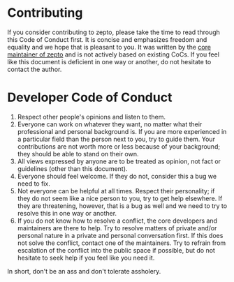 # Contributing

If you consider contributing to zepto, please take the time to
read through this Code of Conduct first. It is concise and emphasizes
freedom and equality and we hope that is pleasant to you. It was written
by the [core maintainer of zepto](mailto:veit@veitheller.de) and is not
actively based on existing CoCs. If you feel like this document is
deficient in one way or another, do not hesitate to contact the author.

# Developer Code of Conduct

1. Respect other people's opinions and listen to them.
2. Everyone can work on whatever they want, no matter what their professional and personal background is.
   If you are more experienced in a particular field than the person next to you, try to guide them.
   Your contributions are not worth more or less because of your background; they should be able to
   stand on their own.
3. All views expressed by anyone are to be treated as opinion, not fact or guidelines (other than this
   document).
4. Everyone should feel welcome. If they do not, consider this a bug we need to fix.
5. Not everyone can be helpful at all times. Respect their personality; if they do not seem like a
   nice person to you, try to get help elsewhere. If they are threatening, however, that is a bug as
   well and we need to try to resolve this in one way or another.
6. If you do not know how to resolve a conflict, the core developers and maintainers are there to help.
   Try to resolve matters of private and/or personal nature in a private and personal conversation first.
   If this does not solve the conflict, contact one of the maintainers. Try to refrain from escalation
   of the conflict into the public space if possible, but do not hesitate to seek help if you feel like
   you need it.

In short, don't be an ass and don't tolerate assholery.
